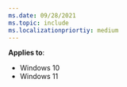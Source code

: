 ```yaml
---
ms.date: 09/28/2021
ms.topic: include
ms.localizationpriortiy: medium
---
```


**Applies to**:

- Windows 10
- Windows 11
